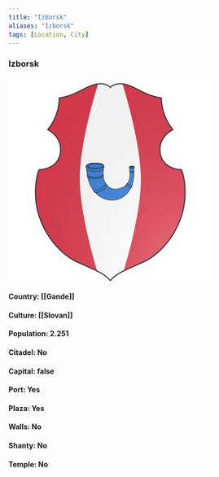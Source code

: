 ```yaml
---
title: "Izborsk"
aliases: "Izborsk"
tags: [Location, City]
---
```

### Izborsk
![](attachment/1acf98ed40a11369a9268f1e58afdbc7.svg)

#### Country: [[Gande]]

#### Culture: [[Slovan]]

#### Population: 2.251

#### Citadel: No

#### Capital: false

#### Port: Yes

#### Plaza: Yes

#### Walls: No

#### Shanty: No

#### Temple: No


